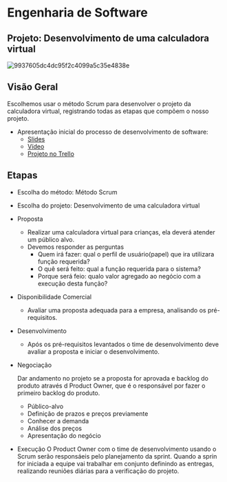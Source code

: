 # Engenharia de Software 
## Projeto: Desenvolvimento de uma calculadora virtual
![9937605dc4dc95f2c4099a5c35e4838e](https://user-images.githubusercontent.com/89923814/136714481-33a6b439-740d-4c26-942a-2a8820e3a7eb.jpg)

## Visão Geral 
Escolhemos usar o método Scrum para desenvolver o projeto da calculadora virtual, registrando todas as etapas que compõem o nosso projeto. 

- Apresentação inicial do processo de desenvolvimento de software:
  - [Slides](/Slides/Processo_de_Desenvolvimento.pdf)
  - [Vídeo](https://youtu.be/-7sWQTXkVSw)
  - [Projeto no Trello](https://trello.com/b/obIYztlF/modelo-de-projeto-scrum)
## Etapas
  - Escolha do método: Método Scrum
  - Escolha do projeto: Desenvolvimento de uma calculadora virtual
  
- Proposta

  - Realizar uma calculadora virtual para crianças, ela deverá atender um público alvo. 
  - Devemos responder as perguntas 
      - Quem irá fazer: qual o perfil de usuário(papel) que ira utilizara função requerida?
      - O quê será feito: qual a função requerida para o sistema?
      - Porque será feio: qualo valor agregado ao negócio com a execução desta função?
  
- Disponibilidade Comercial

  - Avaliar uma proposta adequada para a empresa, analisando os pré-requisitos.
  
- Desenvolvimento

  - Após os pré-requisitos levantados o time de desenvolvimento deve avaliar a proposta e iniciar o desenvolvimento.
  
- Negociação 

   Dar andamento no projeto se a proposta for aprovada e backlog do produto através d Product Owner, que é o responsável por fazer o primeiro backlog do produto.
  
  - Público-alvo
  - Definição de prazos e preços previamente
  - Conhecer a demanda 
  - Análise dos preços
  - Apresentação do negócio

- Execução
  O Product Owner com o time de desenvolvimento usando o Scrum serão responsáeis pelo planejamento da sprint. Quando a sprin for iniciada a equipe vai trabalhar em conjunto definindo as entregas, realizando reuniões diárias para a verificação do projeto.
 
